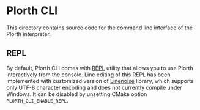 # Plorth CLI

This directory contains source code for the command line interface of the
Plorth interpreter.

## REPL

By default, Plorth CLI comes with [REPL] utility that allows you to use Plorth
interactively from the console. Line editing of this REPL has been implemented
with customized version of [Linenoise] library, which supports only UTF-8
character encoding and does not currently compile under Windows. It can be
disabled by unsetting CMake option `PLORTH_CLI_ENABLE_REPL`.

[REPL]: https://en.wikipedia.org/wiki/Read%E2%80%93eval%E2%80%93print_loop
[Linenoise]: https://github.com/antirez/linenoise/
